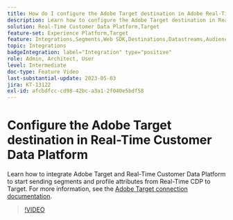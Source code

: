 ```yaml
---
title: How do I configure the Adobe Target destination in Adobe Real-Time CDP?
description: Learn how to configure the Adobe Target destination in Real-Time Customer Data Platform to start sending segments and profile attributes from Real-Time CDP to Target.
solution: Real-Time Customer Data Platform,Target
feature-set: Experience Platform,Target
feature: Integrations,Segments,Web SDK,Destinations,Datastreams,Audiences,Experience Targeting
topic: Integrations
badgeIntegration: label="Integration" type="positive"
role: Admin, Architect, User
level: Intermediate
doc-type: Feature Video
last-substantial-update: 2023-05-03
jira: KT-13122
exl-id: afcbdfcc-cd98-42bc-a3a1-2f040e5bdf58
---
```

# Configure the Adobe Target destination in Real-Time Customer Data Platform

Learn how to integrate Adobe Target and Real-Time Customer Data Platform to start sending segments and profile attributes from Real-Time CDP to Target. For more information, see the [Adobe Target connection documentation](https://experienceleague.adobe.com/docs/experience-platform/destinations/catalog/personalization/adobe-target-connection.html).

>[!VIDEO](https://video.tv.adobe.com/v/3418799/?learn=on)

